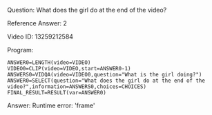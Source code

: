 Question: What does the girl do at the end of the video?

Reference Answer: 2

Video ID: 13259212584

Program:

```
ANSWER0=LENGTH(video=VIDEO)
VIDEO0=CLIP(video=VIDEO,start=ANSWER0-1)
ANSWERS0=VIDQA(video=VIDEO0,question="What is the girl doing?")
ANSWER0=SELECT(question="What does the girl do at the end of the video?",information=ANSWERS0,choices=CHOICES)
FINAL_RESULT=RESULT(var=ANSWER0)
```
Answer: Runtime error: 'frame'

